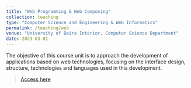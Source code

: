 ```yaml
---
title: "Web Programming & Web Composing"
collection: teaching
type: "Computer Science and Engineering & Web Informatics"
permalink: /teaching/web
venue: "University of Beira Interior, Computer Science Department"
date: 2023-03-01
---
```


The objective of this course unit is to approach the development of applications based on web technologies, focusing on the interface design, structure, technologies and languages used in this development.

> [Access here](https://sebastiaopais.github.io/classes/web.html)